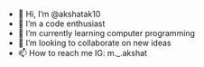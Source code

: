 - 👋 Hi, I’m @akshatak10
- 👀 I’m a code enthusiast
- 🌱 I’m currently learning computer programming
- 💞️ I’m looking to collaborate on new ideas 
- 📫 How to reach me IG: m._.akshat

<!---
akshatak10/akshatak10 is a ✨ special ✨ repository because its `README.md` (this file) appears on your GitHub profile.
You can click the Preview link to take a look at your changes.
--->
